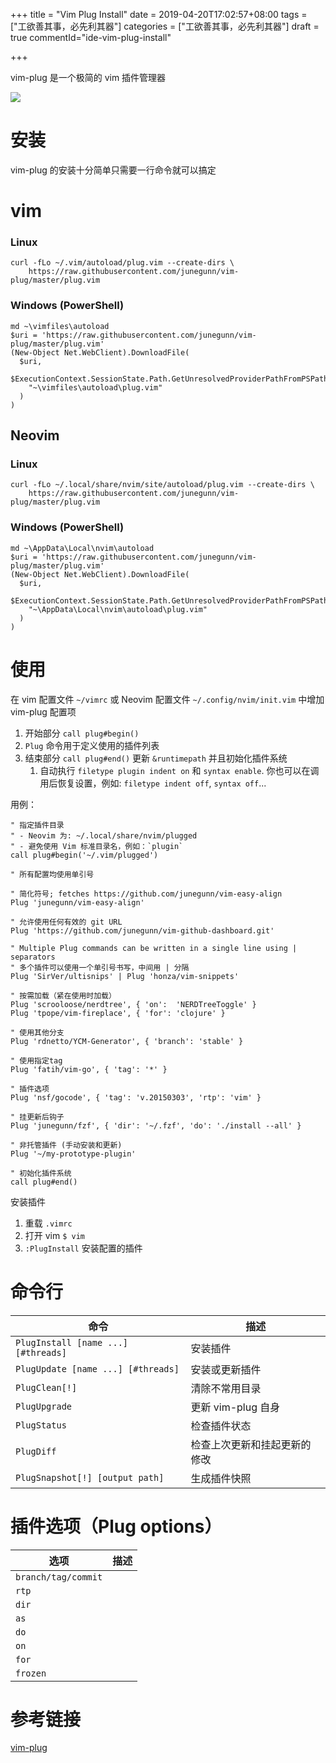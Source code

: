 +++
title = "Vim Plug Install"
date = 2019-04-20T17:02:57+08:00
tags = ["工欲善其事，必先利其器"]
categories = ["工欲善其事，必先利其器"]
draft = true
commentId="ide-vim-plug-install"

+++

vim-plug 是一个极简的 vim 插件管理器

![](http://pic.artacode.com/installer.gif)

# 安装
vim-plug 的安装十分简单只需要一行命令就可以搞定
# vim
### Linux

```
curl -fLo ~/.vim/autoload/plug.vim --create-dirs \
    https://raw.githubusercontent.com/junegunn/vim-plug/master/plug.vim
```
### Windows (PowerShell)
```
md ~\vimfiles\autoload
$uri = 'https://raw.githubusercontent.com/junegunn/vim-plug/master/plug.vim'
(New-Object Net.WebClient).DownloadFile(
  $uri,
  $ExecutionContext.SessionState.Path.GetUnresolvedProviderPathFromPSPath(
    "~\vimfiles\autoload\plug.vim"
  )
)
```

## Neovim

### Linux
```
curl -fLo ~/.local/share/nvim/site/autoload/plug.vim --create-dirs \
    https://raw.githubusercontent.com/junegunn/vim-plug/master/plug.vim
```

### Windows (PowerShell)

```
md ~\AppData\Local\nvim\autoload
$uri = 'https://raw.githubusercontent.com/junegunn/vim-plug/master/plug.vim'
(New-Object Net.WebClient).DownloadFile(
  $uri,
  $ExecutionContext.SessionState.Path.GetUnresolvedProviderPathFromPSPath(
    "~\AppData\Local\nvim\autoload\plug.vim"
  )
)
```

# 使用
在 vim 配置文件 `~/vimrc` 或 Neovim 配置文件 `~/.config/nvim/init.vim` 中增加 vim-plug 配置项

1. 开始部分 `call plug#begin()`
2. `Plug` 命令用于定义使用的插件列表
3. 结束部分 `call plug#end()` 更新 `&runtimepath` 并且初始化插件系统
    1. 自动执行 `filetype plugin indent on` 和 `syntax enable`. 你也可以在调用后恢复设置，例如: `filetype indent off`, `syntax off`...


用例： 
```
" 指定插件目录
" - Neovim 为: ~/.local/share/nvim/plugged
" - 避免使用 Vim 标准目录名，例如：`plugin`
call plug#begin('~/.vim/plugged')

" 所有配置均使用单引号

" 简化符号; fetches https://github.com/junegunn/vim-easy-align
Plug 'junegunn/vim-easy-align'

" 允许使用任何有效的 git URL
Plug 'https://github.com/junegunn/vim-github-dashboard.git'

" Multiple Plug commands can be written in a single line using | separators
" 多个插件可以使用一个单引号书写，中间用 | 分隔
Plug 'SirVer/ultisnips' | Plug 'honza/vim-snippets'

" 按需加载（紧在使用时加载）
Plug 'scrooloose/nerdtree', { 'on':  'NERDTreeToggle' }
Plug 'tpope/vim-fireplace', { 'for': 'clojure' }

" 使用其他分支
Plug 'rdnetto/YCM-Generator', { 'branch': 'stable' }

" 使用指定tag
Plug 'fatih/vim-go', { 'tag': '*' }

" 插件选项
Plug 'nsf/gocode', { 'tag': 'v.20150303', 'rtp': 'vim' }

" 挂更新后钩子
Plug 'junegunn/fzf', { 'dir': '~/.fzf', 'do': './install --all' }

" 非托管插件 (手动安装和更新)
Plug '~/my-prototype-plugin'

" 初始化插件系统
call plug#end()
```
安装插件

1. 重载 `.vimrc` 
2. 打开 vim  `$ vim` 
3. `:PlugInstall` 安装配置的插件

# 命令行
|命令|描述|
|---|---|
|`PlugInstall [name ...] [#threads]`|安装插件|
|`PlugUpdate [name ...] [#threads]	`|安装或更新插件|
|`PlugClean[!]`|清除不常用目录|
|`PlugUpgrade`|更新 vim-plug 自身|
|`PlugStatus`|检查插件状态|
|`PlugDiff`|检查上次更新和挂起更新的修改|
|`PlugSnapshot[!] [output path]`|生成插件快照|

# 插件选项（Plug options）
|选项|描述|
|---|---|
|`branch/tag/commit`||
|`rtp`||
|`dir`||
|`as`||
|`do`||
|`on`||
|`for`||
|`frozen`||


# 参考链接
[vim-plug](https://github.com/junegunn/vim-plug)